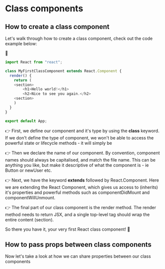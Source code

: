 # Class components

## How to create a class component

Let's walk through how to create a class component, check out the code example below:

:green_book:

```javascript
import React from "react";

class MyFirstClassComponent extends React.Component {
  render() {
    return (
    <section>
        <h1>Hello world!</h1>
        <h2>Nice to see you again.</h2>
    <section>
    )
  }
}

export default App;
```

:point_right: First, we define our component and it's type by using the **class** keyword. If we don't define the type of component, we won't be able to access the powerful state or lifecycle methods - it will simply be

:point_right: Then we declare the name of our component. By convention, component names should always be capitalised, and match the file name. This can be anything you like, but make it descriptive of what the component is - ie Button or newUser etc.

:point_right: Next, we have the keyword **extends** followed by React.Component. Here we are extending the React Component, which gives us access to (inherits) it's properties and powerful methods such as componentDidMount and componentWillUnmount.

:point_right: The final part of our class component is the render method. The render method needs to return JSX, and a single top-level tag should wrap the entire content (section).

So there you have it, your very first React class component! :star_struck:

## How to pass props between class components

Now let's take a look at how we can share properties between our class components
